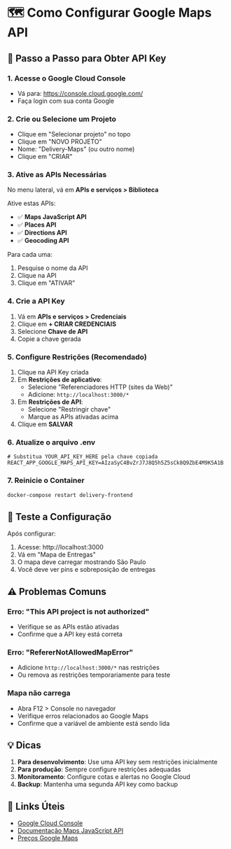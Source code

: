 # 🗺️ Como Configurar Google Maps API

## 🔑 Passo a Passo para Obter API Key

### 1. Acesse o Google Cloud Console
- Vá para: https://console.cloud.google.com/
- Faça login com sua conta Google

### 2. Crie ou Selecione um Projeto
- Clique em "Selecionar projeto" no topo
- Clique em "NOVO PROJETO"
- Nome: "Delivery-Maps" (ou outro nome)
- Clique em "CRIAR"

### 3. Ative as APIs Necessárias
No menu lateral, vá em **APIs e serviços > Biblioteca**

Ative estas APIs:
- ✅ **Maps JavaScript API**
- ✅ **Places API** 
- ✅ **Directions API**
- ✅ **Geocoding API**

Para cada uma:
1. Pesquise o nome da API
2. Clique na API
3. Clique em "ATIVAR"

### 4. Crie a API Key
1. Vá em **APIs e serviços > Credenciais**
2. Clique em **+ CRIAR CREDENCIAIS**
3. Selecione **Chave de API**
4. Copie a chave gerada

### 5. Configure Restrições (Recomendado)
1. Clique na API Key criada
2. Em **Restrições de aplicativo**:
   - Selecione "Referenciadores HTTP (sites da Web)"
   - Adicione: `http://localhost:3000/*`
3. Em **Restrições de API**:
   - Selecione "Restringir chave"
   - Marque as APIs ativadas acima
4. Clique em **SALVAR**

### 6. Atualize o arquivo .env
```env
# Substitua YOUR_API_KEY_HERE pela chave copiada
REACT_APP_GOOGLE_MAPS_API_KEY=AIzaSyC4BvZrJ7J8Q5h5Z5sCk8Q9ZbE4M9K5A1B
```

### 7. Reinicie o Container
```bash
docker-compose restart delivery-frontend
```

## 🎯 Teste a Configuração

Após configurar:
1. Acesse: http://localhost:3000
2. Vá em "Mapa de Entregas"
3. O mapa deve carregar mostrando São Paulo
4. Você deve ver pins e sobreposição de entregas

## ⚠️ Problemas Comuns

### Erro: "This API project is not authorized"
- Verifique se as APIs estão ativadas
- Confirme que a API key está correta

### Erro: "RefererNotAllowedMapError"
- Adicione `http://localhost:3000/*` nas restrições
- Ou remova as restrições temporariamente para teste

### Mapa não carrega
- Abra F12 > Console no navegador
- Verifique erros relacionados ao Google Maps
- Confirme que a variável de ambiente está sendo lida

## 💡 Dicas

1. **Para desenvolvimento**: Use uma API key sem restrições inicialmente
2. **Para produção**: Sempre configure restrições adequadas
3. **Monitoramento**: Configure cotas e alertas no Google Cloud
4. **Backup**: Mantenha uma segunda API key como backup

## 🔗 Links Úteis

- [Google Cloud Console](https://console.cloud.google.com/)
- [Documentação Maps JavaScript API](https://developers.google.com/maps/documentation/javascript)
- [Preços Google Maps](https://cloud.google.com/maps-platform/pricing)